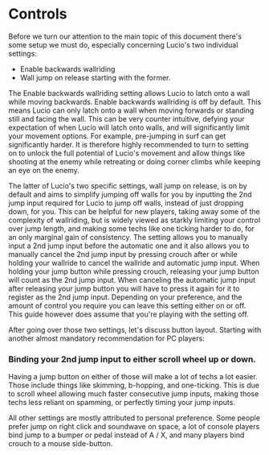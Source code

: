 # Controls

Before we turn our attention to the main topic of this document there's some setup we must do, 
especially concerning Lucio's two individual settings: 
- Enable backwards wallriding
- Wall jump on release
starting with the former.

The Enable backwards wallriding setting allows Lucio to latch onto a wall while moving backwards. 
Enable backwards wallriding is off by default. This means Lucio can only latch onto a wall 
when moving forwards or standing still and facing the wall. 
This can be very counter intuitive, defying your expectation of when Lucio will latch onto walls, 
and will significantly limit your movement options. 
For example, pre-jumping in surf can get significantly harder. It is therefore highly recommended 
to turn to setting on to unlock the full potential of Lucio's movement and allow things like 
shooting at the enemy while retreating or doing corner climbs while keeping an eye on the enemy.

The latter of Lucio's two specific settings, wall jump on release, is on by default 
and aims to simplify jumping off walls for you by inputting the 2nd jump input 
required for Lucio to jump off walls, instead of just dropping down, for you. 
This can be helpful for new players, taking away some of the complexity of wallriding, 
but is widely viewed as starkly limiting your control over jump length, 
and making some techs like one ticking harder to do, for an only marginal gain of consistency. 
The setting allows you to manually input a 2nd jump input before the automatic one 
and it also allows you to manually cancel the 2nd jump input by pressing crouch after 
or while holding your wallride to cancel the wallride and automatic jump input. 
When holding your jump button while pressing crouch, releasing your jump button 
will count as the 2nd jump input. When canceling the automatic jump input 
after releasing your jump button you will have to press it again 
for it to register as the 2nd jump input. Depending on your preference, and the amount of 
control you require you can leave this setting either on or off. This guide however does 
assume that you're playing with the setting off.

After going over those two settings, let's discuss button layout. 
Starting with another almost mandatory recommendation for PC players: 
### Binding your 2nd jump input to either scroll wheel up or down. 
Having a jump button on either of those will make a lot of techs a lot easier. 
Those include things like skimming, b-hopping, and one-ticking. 
This is due to scroll wheel allowing much faster consecutive jump inputs, 
making those techs less reliant on spamming, or perfectly timing your jump inputs.

All other settings are mostly attributed to personal preference. 
Some people prefer jump on right click and soundwave on space, 
a lot of console players bind jump to a bumper or pedal instead of A / X, 
and many players bind crouch to a mouse side-button.